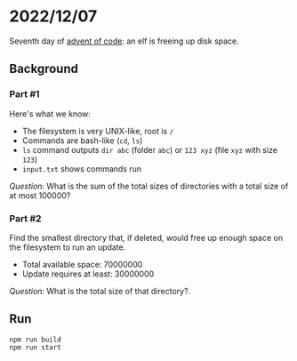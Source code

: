 # 2022/12/07

Seventh day of [advent of code](https://adventofcode.com/): an elf is freeing up disk space.

## Background
### Part #1

Here's what we know:
* The filesystem is very UNIX-like, root is `/`
* Commands are bash-like (`cd`, `ls`)
* `ls` command outputs `dir abc` (folder `abc`) or `123 xyz` (file `xyz` with size `123`)
* `input.txt` shows commands run

_Question:_ What is the sum of the total sizes of directories with a total size of at most 100000?

### Part #2

Find the smallest directory that, if deleted, would free up enough space on the filesystem to run an update.
* Total available space: 70000000
* Update requires at least: 30000000

_Question:_ What is the total size of that directory?.

## Run

```
npm run build
npm run start
```
